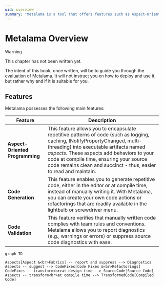 ```yaml
---
uid: overview
summary: "Metalama is a tool that offers features such as Aspect-Oriented Programming, Code Generation, and Code Validation to improve code readability, generate repetitive code, and ensure code compliance with team rules."
---
```


# Metalama Overview

> [!WARNING]
> This chapter has not been written yet.

The intent of this book, once written, will be to guide you through the evaluation of Metalama. It will not instruct you on how to deploy and use it, but rather why and if it is suitable for you.

## Features

Metalama possesses the following main features:

| Feature | Description |
|---------|-------------|
| __Aspect-Oriented Programming__ | This feature allows you to encapsulate repetitive patterns of code (such as logging, caching, INotifyPropertyChanged, multi-threading) into executable artifacts named _aspects_. These aspects add behaviors to your code at compile time, ensuring your source code remains clean and succinct - thus, easier to read and maintain.
| __Code Generation__             | This feature enables you to generate repetitive code, either in the editor or at compile time, instead of manually writing it. With Metalama, you can create your own code actions or refactorings that are readily available in the lightbulb or screwdriver menu.
| __Code Validation__             | This feature verifies that manually written code complies with team rules and conventions. Metalama allows you to report diagnostics (e.g., warnings or errors) or suppress source code diagnostics with ease.

```mermaid
graph TD

Aspects[Aspect &<br>Fabrics] -- report and suppress --> Diagnostics
Aspects -- suggest --> CodeFixes[Code Fixes &<br>Refactorings]
CodeFixes -- transform<br>at design time --> SourceCode[Source Code]
Aspects -- transform<br>at compile time --> TransformedCode[Compiled Code]

```


